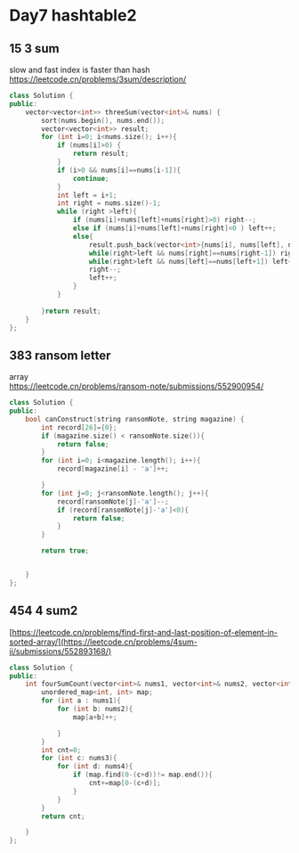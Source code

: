 # Day7 hashtable2

## 15 3 sum 
slow and fast index is faster than hash<br>
https://leetcode.cn/problems/3sum/description/
```cpp
class Solution {
public:
    vector<vector<int>> threeSum(vector<int>& nums) {
        sort(nums.begin(), nums.end());
        vector<vector<int>> result;
        for (int i=0; i<nums.size(); i++){
            if (nums[i]>0) {
                return result;
            }
            if (i>0 && nums[i]==nums[i-1]){
                continue;
            }
            int left = i+1;
            int right = nums.size()-1;
            while (right >left){
                if (nums[i]+nums[left]+nums[right]>0) right--;
                else if (nums[i]+nums[left]+nums[right]<0 ) left++;
                else{
                    result.push_back(vector<int>{nums[i], nums[left], nums[right]});
                    while(right>left && nums[right]==nums[right-1]) right--;
                    while(right>left && nums[left]==nums[left+1]) left++;
                    right--;
                    left++;
                }
            }
            
        }return result;
    }
};
``````
## 383 ransom letter
array<br>
https://leetcode.cn/problems/ransom-note/submissions/552900954/
```cpp
class Solution {
public:
    bool canConstruct(string ransomNote, string magazine) {
        int record[26]={0};
        if (magazine.size() < ransomNote.size()){
            return false;
        }
        for (int i=0; i<magazine.length(); i++){
            record[magazine[i] - 'a']++;

        }
        for (int j=0; j<ransomNote.length(); j++){
            record[ransomNote[j]-'a']--;
            if (record[ransomNote[j]-'a']<0){
                return false;
            }
        }

        return true;


    }
};
``````
## 454 4 sum2
[https://leetcode.cn/problems/find-first-and-last-position-of-element-in-sorted-array/](https://leetcode.cn/problems/4sum-ii/submissions/552893168/)
```cpp
class Solution {
public:
    int fourSumCount(vector<int>& nums1, vector<int>& nums2, vector<int>& nums3, vector<int>& nums4) {
        unordered_map<int, int> map;
        for (int a : nums1){
            for (int b: nums2){
                map[a+b]++;

            }
        }
        int cnt=0;
        for (int c: nums3){
            for (int d: nums4){
                if (map.find(0-(c+d))!= map.end()){
                    cnt+=map[0-(c+d)];
                }
            }
        }
        return cnt;

    }
};
``````

